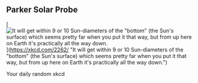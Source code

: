 ## Parker Solar Probe
[![It will get within 9 or 10 Sun-diameters of the "bottom" (the Sun's surface) which seems pretty far when you put it that way, but from up here on Earth it's practically all the way down.](https://imgs.xkcd.com/comics/parker_solar_probe.png)](https://xkcd.com/2262/ "It will get within 9 or 10 Sun-diameters of the "bottom" (the Sun's surface) which seems pretty far when you put it that way, but from up here on Earth it's practically all the way down.")

Your daily random xkcd
